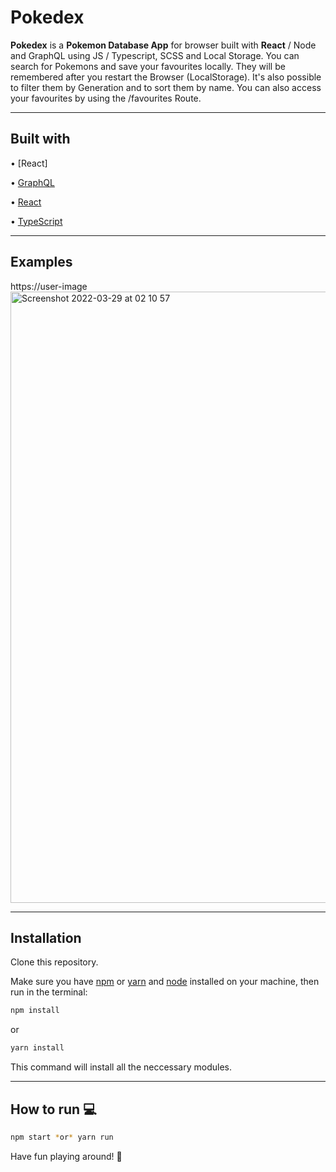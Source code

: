 # Pokedex

**Pokedex** is a  **Pokemon Database App** for browser built with **React** / Node and GraphQL using JS / Typescript, SCSS and Local Storage. You can search for Pokemons and save your favourites locally. They will be remembered after you restart the Browser (LocalStorage). It's also possible to filter them by Generation and to sort them by name. You can also access your favourites by using the /favourites Route.


---

## Built with

• [React]

• [GraphQL](https://graphql.org/)

• [React](https://reactjs.org/)

• [TypeScript](https://www.typescriptlang.org/)

---

## Examples

https://user-image<img width="978" alt="Screenshot 2022-03-29 at 02 10 57" src="https://user-images.githubusercontent.com/78150333/160507546-b82444d7-4660-4873-a79d-b465deaaeec4.png">

---

## Installation

Clone this repository.

Make sure you have [npm](https://www.npmjs.com/) or [yarn](https://yarnpkg.com/) and [node](https://nodejs.org/en/) installed on your machine, then run in the terminal:

```bash
npm install
```

or

```bash
yarn install
```

This command will install all the neccessary modules.

---

## How to run :computer:

```bash
npm start *or* yarn run
```

Have fun playing around! :movie_camera:
